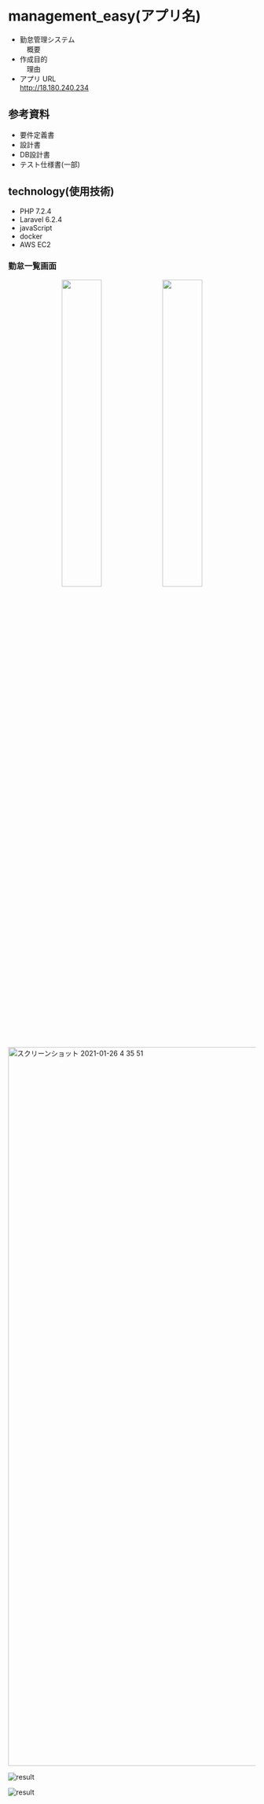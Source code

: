 # management_easy(アプリ名)

- 勤怠管理システム</br>
　概要
- 作成目的</br>
　理由
- アプリ URL</br>
  http://18.180.240.234
## 参考資料
- 要件定義書</br>
- 設計書</br>
- DB設計書</br>
- テスト仕様書(一部)</br>

## technology(使用技術)
- PHP 7.2.4
- Laravel 6.2.4
- javaScript
- docker
- AWS EC2


### 勤怠一覧画面

<div align="center">
  <img src="https://user-images.githubusercontent.com/58096254/105756925-9a161580-5f90-11eb-89b6-2fdce8ffd1e5.png" width=40%>  
  <img src="https://user-images.githubusercontent.com/58096254/105756925-9a161580-5f90-11eb-89b6-2fdce8ffd1e5.png" width=40%>
</div>
<img width="1461" alt="スクリーンショット 2021-01-26 4 35 51" src="https://user-images.githubusercontent.com/58096254/105756925-9a161580-5f90-11eb-89b6-2fdce8ffd1e5.png">

![result](https://user-images.githubusercontent.com/58096254/105898295-99e34c00-605c-11eb-87f4-c63c4aab87a3.gif)


![result](https://user-images.githubusercontent.com/58096254/105904470-84722000-6064-11eb-9e05-30f32b8e47ee.gif)
